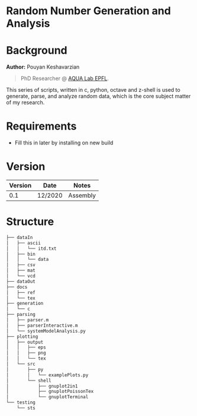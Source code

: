 # Random Number Generation and Analysis

# Background

**Author:** Pouyan Keshavarzian
> PhD Researcher @ [AQUA Lab EPFL](https://www.epfl.ch/labs/aqua/). 

This series of scripts, written in c, python, octave and z-shell is used to generate, parse, and analyze random data, which is the core subject matter of my research.

# Requirements

 - Fill this in later by installing on new build

# Version
|Version|Date|Notes|
|--|--|--|
|  0.1|12/2020  |Assembly|

# Structure

```bash
├── dataIn
│   ├── ascii
│   │   └── itd.txt
│   ├── bin
│   │   └── data
│   ├── csv
│   ├── mat
│   └── vcd
├── dataOut
├── docs
│   ├── ref
│   └── tex
├── generation
│   └── c
├── parsing
│   ├── parser.m
│   ├── parserInteractive.m
│   └── systemModelAnalysis.py
├── plotting
│   ├── output
│   │   ├── eps
│   │   ├── png
│   │   └── tex
│   └── src
│       ├── py
│       │   └── examplePlots.py
│       └── shell
│           ├── gnuplot2in1
│           ├── gnuplotPoissonTex
│           └── gnuplotTerminal
└── testing
    └── sts
```

